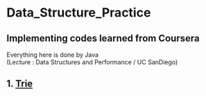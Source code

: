 # Data_Structure_Practice
## Implementing codes learned from Coursera   
Everything here is done by Java   
(Lecture : Data Structures and Performance / UC SanDiego)   
## 1. [Trie](https://github.com/junu0516/Data_Structure/tree/main/Trie)
